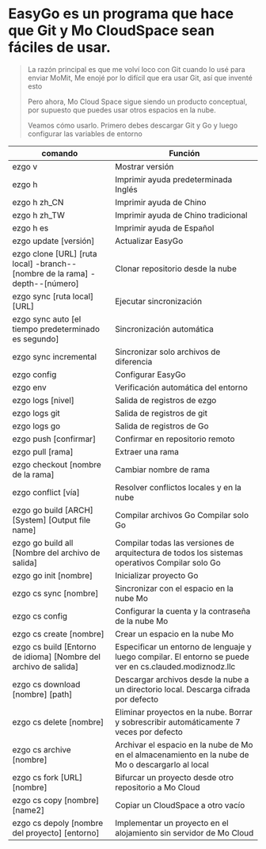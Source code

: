 # EasyGo es un programa que hace que Git y Mo CloudSpace sean fáciles de usar.

> La razón principal es que me volví loco con Git cuando lo usé para enviar MoMit, Me enojé por lo difícil que era usar Git, así que inventé esto
>
> Pero ahora, Mo Cloud Space sigue siendo un producto conceptual, por supuesto que puedes usar otros espacios en la nube.
>
> Veamos cómo usarlo. Primero debes descargar Git y Go y luego configurar las variables de entorno

| comando | Función |
| ------------------------------------------------------------ | ------------------------------------------------------------ |
| ezgo v | Mostrar versión |
| ezgo h | Imprimir ayuda predeterminada Inglés |
| ezgo h zh_CN | Imprimir ayuda de Chino |
| ezgo h zh_TW | Imprimir ayuda de Chino tradicional |
| ezgo h es | Imprimir ayuda de Español |
| ezgo update [versión] | Actualizar EasyGo |
| ezgo clone [URL] [ruta local] -branch--[nombre de la rama] -depth--[número] | Clonar repositorio desde la nube |
| ezgo sync [ruta local] [URL] | Ejecutar sincronización |
| ezgo sync auto [el tiempo predeterminado es segundo] | Sincronización automática |
| ezgo sync incremental | Sincronizar solo archivos de diferencia |
| ezgo config | Configurar EasyGo |
| ezgo env | Verificación automática del entorno |
| ezgo logs [nivel] | Salida de registros de ezgo |
| ezgo logs git | Salida de registros de git |
| ezgo logs go | Salida de registros de Go |
| ezgo push [confirmar] | Confirmar en repositorio remoto |
| ezgo pull [rama] | Extraer una rama |
| ezgo checkout [nombre de la rama] | Cambiar nombre de rama |
| ezgo conflict [vía] | Resolver conflictos locales y en la nube |
| ezgo go build [ARCH] [System] [Output file name] | Compilar archivos Go Compilar solo Go |
| ezgo go build all [Nombre del archivo de salida] | Compilar todas las versiones de arquitectura de todos los sistemas operativos Compilar solo Go |
| ezgo go init [nombre] | Inicializar proyecto Go |
| ezgo cs sync [nombre] | Sincronizar con el espacio en la nube Mo |
| ezgo cs config | Configurar la cuenta y la contraseña de la nube Mo |
| ezgo cs create [nombre] | Crear un espacio en la nube Mo |
| ezgo cs build [Entorno de idioma] [Nombre del archivo de salida] | Especificar un entorno de lenguaje y luego compilar. El entorno se puede ver en cs.clauded.modiznodz.llc |
| ezgo cs download [nombre] [path] | Descargar archivos desde la nube a un directorio local. Descarga cifrada por defecto |
| ezgo cs delete [nombre] | Eliminar proyectos en la nube. Borrar y sobrescribir automáticamente 7 veces por defecto |
| ezgo cs archive [nombre]                                     | Archivar el espacio en la nube de Mo en el almacenamiento en la nube de Mo o descargarlo al local |
| ezgo cs fork [URL] [nombre]                                  | Bifurcar un proyecto desde otro repositorio a Mo Cloud       |
| ezgo cs copy [nombre] [name2]                                | Copiar un CloudSpace a otro vacío                            |
| ezgo cs depoly [nombre del proyecto] [entorno]               | Implementar un proyecto en el alojamiento sin servidor de Mo Cloud |
